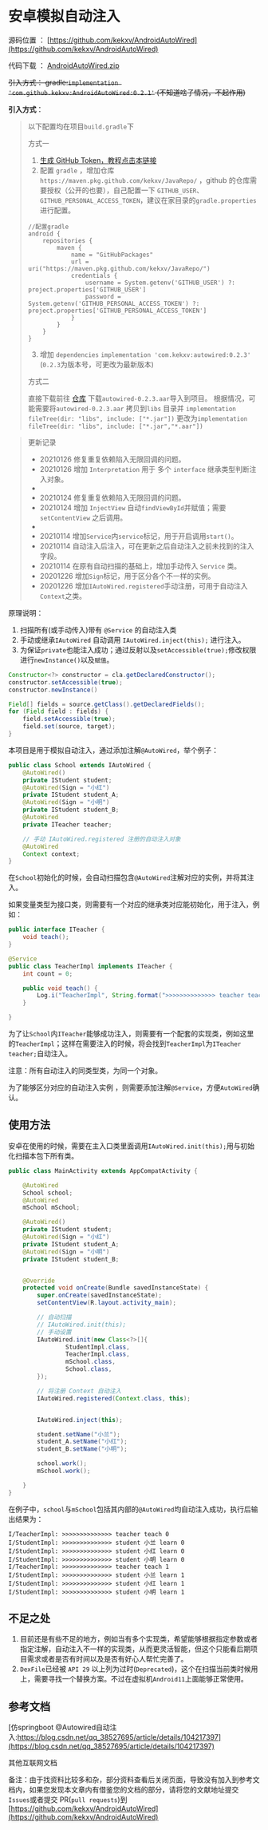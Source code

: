 # 安卓模拟自动注入

源码位置 ： [https://github.com/kekxv/AndroidAutoWired](https://github.com/kekxv/AndroidAutoWired)

代码下载 ： [AndroidAutoWired.zip](https://github.com/kekxv/AndroidAutoWired/archive/master.zip)

~~引入方式： gradle:`implementation 'com.github.kekxv:AndroidAutoWired:0.2.1'` (不知道啥子情况，不起作用)~~

**引入方式**：

> 
> 以下配置均在项目`build.gradle`下
>
> 方式一
>
> 1. [生成 GitHub Token，教程点击本链接](https://docs.github.com/en/free-pro-team@latest/github/authenticating-to-github/creating-a-personal-access-token)
> 2. 配置 `gradle` ，增加仓库`https://maven.pkg.github.com/kekxv/JavaRepo/` ，github 的仓库需要授权（公开的也要），自己配置一下 `GITHUB_USER`、`GITHUB_PERSONAL_ACCESS_TOKEN`，建议在家目录的`gradle.properties`进行配置。
> ```
> //配置gradle
> android {
>     repositories {
>         maven {
>             name = "GitHubPackages"
>             url = uri("https://maven.pkg.github.com/kekxv/JavaRepo/")
>             credentials {
>                 username = System.getenv('GITHUB_USER') ?: project.properties['GITHUB_USER']
>                 password = System.getenv('GITHUB_PERSONAL_ACCESS_TOKEN') ?: project.properties['GITHUB_PERSONAL_ACCESS_TOKEN']
>             }
>         }
>     }
> }
> ```
> 3. 增加 `dependencies` `implementation 'com.kekxv:autowired:0.2.3'` (`0.2.3`为版本号，可更改为最新版本)
>
> 方式二
> 
> 直接下载前往 [仓库](https://github.com/kekxv/JavaRepo/packages) 下载`autowired-0.2.3.aar`导入到项目。
> 根据情况，可能需要将`autowired-0.2.3.aar` 拷贝到`libs` 目录并 `implementation fileTree(dir: "libs", include: ["*.jar"])` 更改为`implementation fileTree(dir: "libs", include: ["*.jar","*.aar"])`
>

> 更新记录
> - 20210126 修复重复依赖陷入无限回调的问题。
> - 20210126 增加 `Interpretation` 用于 多个 `interface` 继承类型判断注入对象。
> - 
> - 20210124 修复重复依赖陷入无限回调的问题。
> - 20210124 增加 `InjectView` 自动`findViewById`并赋值；需要 `setContentView` 之后调用。
> - 
> - 20210114 增加`Service`内`service`标记，用于开启调用`start()`。
> - 20210114 自动注入后注入，可在更新之后自动注入之前未找到的注入字段。
> - 20210114 在原有自动扫描的基础上，增加手动传入 `Service` 类。
> - 20201226 增加`Sign`标记，用于区分各个不一样的实例。
> - 20201226 增加`IAutoWired.registered`手动注册，可用于自动注入`Context`之类。

原理说明：

1. 扫描所有(或手动传入)带有 `@Service` 的自动注入类
1. 手动或继承`IAutoWired` 自动调用 `IAutoWired.inject(this);` 进行注入。
1. 为保证`private`也能注入成功；通过反射以及`setAccessible(true);`修改权限进行`newInstance()`以及`赋值`。

```java
Constructor<?> constructor = cla.getDeclaredConstructor();
constructor.setAccessible(true);
constructor.newInstance()
```

```java
Field[] fields = source.getClass().getDeclaredFields();
for (Field field : fields) {
    field.setAccessible(true);
    field.set(source, target);
}
```

本项目是用于模拟自动注入，通过添加注解`@AutoWired`，举个例子：

```java
public class School extends IAutoWired {
    @AutoWired()
    private IStudent student;
    @AutoWired(Sign = "小红")
    private IStudent student_A;
    @AutoWired(Sign = "小明")
    private IStudent student_B;
    @AutoWired
    private ITeacher teacher;

    // 手动 IAutoWired.registered 注册的自动注入对象
    @AutoWired
    Context context;
}
```

在`School`初始化的时候，会自动扫描包含`@AutoWired`注解对应的实例，并将其注入。

如果变量类型为接口类，则需要有一个对应的继承类对应能初始化，用于注入，例如：
```java
public interface ITeacher {
    void teach();
}
```

```java
@Service
public class TeacherImpl implements ITeacher {
    int count = 0;

    public void teach() {
        Log.i("TeacherImpl", String.format(">>>>>>>>>>>>>> teacher teach %d \n", count++));
    }

}
```

为了让`School`内`ITeacher`能够成功注入，则需要有一个配套的实现类，例如这里的`TeacherImpl`；这样在需要注入的时候，将会找到`TeacherImpl`为`ITeacher teacher;`自动注入。

注意：所有自动注入的同类型类，为同一个对象。

为了能够区分对应的自动注入实例 ，则需要添加注解`@Service`，方便`AutoWired`确认。

## 使用方法

安卓在使用的时候，需要在主入口类里面调用`IAutoWired.init(this);`用与初始化扫描本包下所有类。

```java
public class MainActivity extends AppCompatActivity {

    @AutoWired
    School school;
    @AutoWired
    mSchool mSchool;

    @AutoWired()
    private IStudent student;
    @AutoWired(Sign = "小红")
    private IStudent student_A;
    @AutoWired(Sign = "小明")
    private IStudent student_B;


    @Override
    protected void onCreate(Bundle savedInstanceState) {
        super.onCreate(savedInstanceState);
        setContentView(R.layout.activity_main);

        // 自动扫描
        // IAutoWired.init(this);
        // 手动设置
        IAutoWired.init(new Class<?>[]{
                StudentImpl.class,
                TeacherImpl.class,
                mSchool.class,
                School.class,
        });

        // 将注册 Context 自动注入
        IAutoWired.registered(Context.class, this);


        IAutoWired.inject(this);

        student.setName("小兰");
        student_A.setName("小红");
        student_B.setName("小明");

        school.work();
        mSchool.work();

    }
}
```

在例子中，`school`与`mSchool`包括其内部的`@AutoWired`均自动注入成功，执行后输出结果为：

```shell
I/TeacherImpl: >>>>>>>>>>>>>> teacher teach 0
I/StudentImpl: >>>>>>>>>>>>>> student 小兰 learn 0
I/StudentImpl: >>>>>>>>>>>>>> student 小红 learn 0
I/StudentImpl: >>>>>>>>>>>>>> student 小明 learn 0
I/TeacherImpl: >>>>>>>>>>>>>> teacher teach 1
I/StudentImpl: >>>>>>>>>>>>>> student 小兰 learn 1
I/StudentImpl: >>>>>>>>>>>>>> student 小红 learn 1
I/StudentImpl: >>>>>>>>>>>>>> student 小明 learn 1
```

## 不足之处

1. 目前还是有些不足的地方，例如当有多个实现类，希望能够根据指定参数或者指定注解，自动注入不一样的实现类，从而更灵活智能，但这个只能看后期项目需求或者是否有时间以及是否有好心人帮忙完善了。
1. `DexFile`已经被 `API 29` 以上列为过时(`Deprecated`)，这个在扫描当前类时候用上，需要寻找一个替换方案。不过在虚拟机`Android11`上面能够正常使用。


## 参考文档

[仿springboot @Autowired自动注入:https://blog.csdn.net/qq_38527695/article/details/104217397](https://blog.csdn.net/qq_38527695/article/details/104217397)

其他互联网文档

备注：由于找资料比较多和杂，部分资料查看后关闭页面，导致没有加入到参考文档内，如果您发现本文章内有借鉴您的文档的部分，请将您的文献地址提交`Issues`或者提交 PR(`pull requests`)到[https://github.com/kekxv/AndroidAutoWired](https://github.com/kekxv/AndroidAutoWired)

